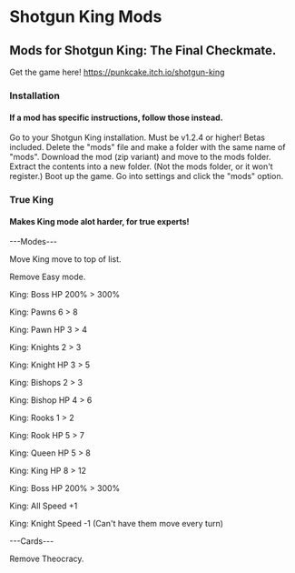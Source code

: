 # Shotgun King Mods
## Mods for Shotgun King: The Final Checkmate.
Get the game here!
https://punkcake.itch.io/shotgun-king
### Installation
#### If a mod has specific instructions, follow those instead.
Go to your Shotgun King installation. Must be v1.2.4 or higher! Betas included.
Delete the "mods" file and make a folder with the same name of "mods".
Download the mod (zip variant) and move to the mods folder.
Extract the contents into a new folder. (Not the mods folder, or it won't register.)
Boot up the game.
Go into settings and click the "mods" option.
### True King
#### Makes King mode alot harder, for true experts!
---Modes---

Move King move to top of list.

Remove Easy mode.

King: Boss HP 200% > 300%

King: Pawns 6 > 8

King: Pawn HP 3 > 4

King: Knights 2 > 3

King: Knight HP 3 > 5

King: Bishops 2 > 3

King: Bishop HP 4 > 6

King: Rooks 1 > 2

King: Rook HP 5 > 7

King: Queen HP 5 > 8

King: King HP 8 > 12

King: Boss HP 200% > 300%

King: All Speed +1

King: Knight Speed -1 (Can't have them move every turn)

---Cards---

Remove Theocracy.
